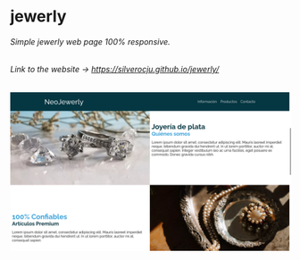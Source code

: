 # jewerly
###### Simple jewerly web page 100% responsive.
###### Link to the website -> https://silverocju.github.io/jewerly/
![cap](capjewerly.png)
